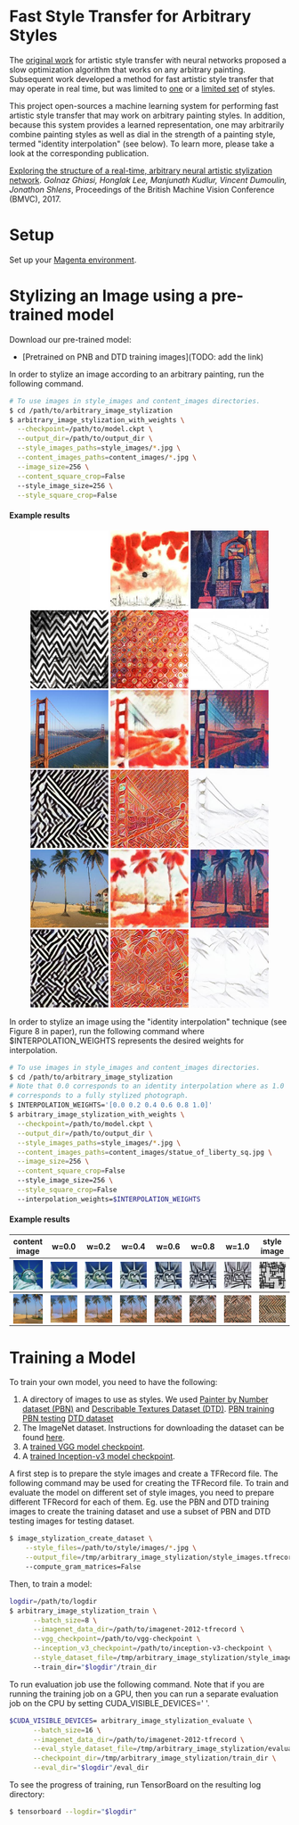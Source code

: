 # Fast Style Transfer for Arbitrary Styles
The [original work](https://arxiv.org/abs/1508.06576) for artistic style
transfer with neural networks proposed a slow optimization algorithm that
works on any arbitrary painting. Subsequent work developed a method for
fast artistic style transfer that may operate in real time, but was limited
to [one](https://arxiv.org/abs/1603.08155) or a [limited
set](https://arxiv.org/abs/1610.07629) of styles.

This project open-sources a machine learning system for performing fast artistic
style transfer that may work on arbitrary painting styles. In addition, because
this system provides a learned representation, one may arbitrarily combine
painting styles as well as dial in the strength of a painting style, termed
"identity interpolation" (see below).  To learn more, please take a look at the
corresponding publication.


[Exploring the structure of a real-time, arbitrary neural artistic stylization
network](https://arxiv.org/abs/1705.06830). *Golnaz Ghiasi, Honglak Lee,
Manjunath Kudlur, Vincent Dumoulin, Jonathon Shlens*,
Proceedings of the British Machine Vision Conference (BMVC), 2017.


# Setup
Set up your [Magenta environment](/README.md).

# Stylizing an Image using a pre-trained model
Download our pre-trained model:

* [Pretrained on PNB and DTD training images](TODO: add the link)


In order to stylize an image according to an arbitrary painting, run the
following command.

```bash
# To use images in style_images and content_images directories.
$ cd /path/to/arbitrary_image_stylization
$ arbitrary_image_stylization_with_weights \
  --checkpoint=/path/to/model.ckpt \
  --output_dir=/path/to/output_dir \
  --style_images_paths=style_images/*.jpg \
  --content_images_paths=content_images/*.jpg \
  --image_size=256 \
  --content_square_crop=False
  --style_image_size=256 \
  --style_square_crop=False
```

#### Example results
<p align='center'>
  <img src='images/white.jpg' width="140px">
  <img src='images/style_images/clouds-over-bor-1940_sq.jpg' width="140px">
  <img src='images/style_images/towers_1916_sq.jpg' width="140px">
  <img src='images/style_images/black_zigzag.jpg' width="140px">
  <img src='images/style_images/red_texture_sq.jpg' width="140px">
  <img src='images/style_images/piano-keyboard-sketch_sq.jpg' width="140px">
  <img src='images/content_images/golden_gate_sq.jpg' width="140px">
  <img src='images/stylized_images/golden_gate_stylized_clouds-over-bor-1940_0.jpg' width="140px">
  <img src='images/stylized_images/golden_gate_stylized_towers_1916_0.jpg' width="140px">
  <img src='images/stylized_images/golden_gate_stylized_black_zigzag_0.jpg' width="140px">
  <img src='images/stylized_images/golden_gate_stylized_red_texture_0.jpg' width="140px">
  <img src='images/stylized_images/golden_gate_stylized_piano-keyboard-sketch_0.jpg' width="140px">
  <img src='images/content_images/colva_beach_sq.jpg' width="140px">
  <img src='images/stylized_images/colva_beach_stylized_clouds-over-bor-1940_0.jpg' width="140px">
  <img src='images/stylized_images/colva_beach_stylized_towers_1916_0.jpg' width="140px">
  <img src='images/stylized_images/colva_beach_stylized_black_zigzag_0.jpg' width="140px">
  <img src='images/stylized_images/colva_beach_stylized_red_texture_0.jpg' width="140px">
  <img src='images/stylized_images/colva_beach_stylized_piano-keyboard-sketch_0.jpg' width="140px">
</p>

In order to stylize an image using the "identity interpolation" technique (see
Figure 8 in paper), run the following command where $INTERPOLATION_WEIGHTS
represents the desired weights for interpolation.

```bash
# To use images in style_images and content_images directories.
$ cd /path/to/arbitrary_image_stylization
# Note that 0.0 corresponds to an identity interpolation where as 1.0
# corresponds to a fully stylized photograph.
$ INTERPOLATION_WEIGHTS='[0.0 0.2 0.4 0.6 0.8 1.0]'
$ arbitrary_image_stylization_with_weights \
  --checkpoint=/path/to/model.ckpt \
  --output_dir=/path/to/output_dir \
  --style_images_paths=style_images/*.jpg \
  --content_images_paths=content_images/statue_of_liberty_sq.jpg \
  --image_size=256 \
  --content_square_crop=False
  --style_image_size=256 \
  --style_square_crop=False
  --interpolation_weights=$INTERPOLATION_WEIGHTS
```

#### Example results

<table cellspacing="0" cellpadding="0" border-spacing="0" style="border-collapse: collapse; border: none;" >
<tr style="border-collapse:collapse; border:none;">
<th width="12.5%">content image</th> <th width="12.5%">w=0.0</th> <th width="12.5%">w=0.2</th> <th width="12.5%">w=0.4</th>
<th width="12.5%">w=0.6</th> <th width="12.5%">w=0.8</th> <th width="12.5%">w=1.0</th> <th width="12.5%">style image</th>
</tr>
<tr style="border-collapse:collapse; border:none;">
<th><img src='images/content_images/statue_of_liberty_sq.jpg' style="line-height:0; display: block;"></th>
<th><img src='images/stylized_images_interpolation/statue_of_liberty_stylized_Theo_van_Doesburg_0.jpg' style="line-height:0; display:block;"></th>
<th><img src='images/stylized_images_interpolation/statue_of_liberty_stylized_Theo_van_Doesburg_1.jpg' style="line-height:0; display:block;"></th>
<th><img src='images/stylized_images_interpolation/statue_of_liberty_stylized_Theo_van_Doesburg_2.jpg' style="line-height:0; display:block;"></th>
<th><img src='images/stylized_images_interpolation/statue_of_liberty_stylized_Theo_van_Doesburg_3.jpg' style="line-height:0; display:block;"></th>
<th><img src='images/stylized_images_interpolation/statue_of_liberty_stylized_Theo_van_Doesburg_4.jpg' style="line-height:0; display:block;"></th>
<th><img src='images/stylized_images_interpolation/statue_of_liberty_stylized_Theo_van_Doesburg_5.jpg' style="line-height:0; display:block;"></th>
<th><img src='images/style_images/Theo_van_Doesburg_sq.jpg' style="line-height:0; display: block;"></th>
</tr>
<tr style="border-collapse:collapse; border:none;">
<th><img src='images/content_images/colva_beach_sq.jpg' style="line-height:0; display:block"></th>
<th><img src='images/stylized_images_interpolation/colva_beach_stylized_bricks_0.jpg' style="line-height:0; display:block"></th>
<th><img src='images/stylized_images_interpolation/colva_beach_stylized_bricks_1.jpg' style="line-height:0; display:block"></th>
<th><img src='images/stylized_images_interpolation/colva_beach_stylized_bricks_2.jpg' style="line-height:0; display:block"></th>
<th><img src='images/stylized_images_interpolation/colva_beach_stylized_bricks_3.jpg' style="line-height:0; display:block"></th>
<th><img src='images/stylized_images_interpolation/colva_beach_stylized_bricks_4.jpg' style="line-height:0; display:block"></th>
<th><img src='images/stylized_images_interpolation/colva_beach_stylized_bricks_5.jpg' style="line-height:0; display:block"></th>
<th><img src='images/style_images/bricks_sq.jpg' style="line-height:0; display:block;"></th>
</tr>
</table>

# Training a Model
To train your own model, you need to have the following:

1. A directory of images to use as styles. We used [Painter by Number dataset
   (PBN)](https://www.kaggle.com/c/painter-by-numbers) and
   [Describable Textures Dataset (DTD)](https://www.robots.ox.ac.uk/~vgg/data/dtd/).
   [PBN training](https://github.com/zo7/painter-by-numbers/releases/download/data-v1.0/train.tgz)
   [PBN testing](https://github.com/zo7/painter-by-numbers/releases/download/data-v1.0/test.tgz)
   [DTD dataset](https://www.robots.ox.ac.uk/~vgg/data/dtd/download/dtd-r1.0.1.tar.gz)
2. The ImageNet dataset. Instructions for downloading the dataset can be found
   [here](https://github.com/tensorflow/models/tree/master/research/inception#getting-started).
3. A [trained VGG model checkpoint](http://download.tensorflow.org/models/vgg_16_2016_08_28.tar.gz).
4. A [trained Inception-v3 model
   checkpoint](http://download.tensorflow.org/models/inception_v3_2016_08_28.tar.gz).

A first step is to prepare the style images and create a TFRecord file.
The following command may be used for creating the TFRecord file.
To train and evaluate the model on different set of style images, you need
to prepare different TFRecord for each of them. Eg. use the PBN and DTD
training images to create the training dataset and use a subset of PBN
and DTD testing images for testing dataset.

```bash
$ image_stylization_create_dataset \
    --style_files=/path/to/style/images/*.jpg \
    --output_file=/tmp/arbitrary_image_stylization/style_images.tfrecord
    --compute_gram_matrices=False
```

Then, to train a model:

```bash
logdir=/path/to/logdir
$ arbitrary_image_stylization_train \
      --batch_size=8 \
      --imagenet_data_dir=/path/to/imagenet-2012-tfrecord \
      --vgg_checkpoint=/path/to/vgg-checkpoint \
      --inception_v3_checkpoint=/path/to/inception-v3-checkpoint \
      --style_dataset_file=/tmp/arbitrary_image_stylization/style_images.tfrecord
      --train_dir="$logdir"/train_dir
```


To run evaluation job use the following command.
Note that if you are running the training job on a GPU, then you can
run a separate evaluation job on the CPU by setting CUDA_VISIBLE_DEVICES=' '.

```bash
$CUDA_VISIBLE_DEVICES= arbitrary_image_stylization_evaluate \
      --batch_size=16 \
      --imagenet_data_dir=/path/to/imagenet-2012-tfrecord \
      --eval_style_dataset_file=/tmp/arbitrary_image_stylization/evaluation_style_images.tfrecord \
      --checkpoint_dir=/tmp/arbitrary_image_stylization/train_dir \
      --eval_dir="$logdir"/eval_dir
```

To see the progress of training, run TensorBoard on the resulting log directory:

```bash
$ tensorboard --logdir="$logdir"
```


